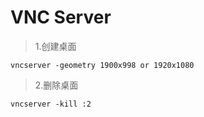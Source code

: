 # VNC Server

> 1.创建桌面

`vncserver -geometry 1900x998 or 1920x1080`

> 2.删除桌面

`vncserver -kill :2`
